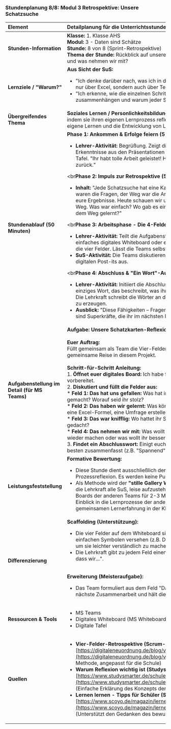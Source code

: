### **Stundenplanung 8/8: Modul 3 Retrospektive: Unsere Schatzsuche**

| **Element** | **Detailplanung für die Unterrichtsstunde** |
| :--- | :--- |
| **Stunden-Information** | **Klasse:** 1. Klasse AHS<br>**Modul:** 3 - Daten sind Schätze<br>**Stunde:** 8 von 8 (Sprint-Retrospektive)<br>**Thema der Stunde:** Rückblick auf unsere Daten-Schatzsuche: Was haben wir gelernt und was nehmen wir mit? |
| **Lernziele / "Warum?"** | **Aus Sicht der SuS:**<br><ul><li>"Ich denke darüber nach, was ich in diesem Projekt persönlich gelernt habe – nicht nur über Excel, sondern auch über Teamarbeit."</li><li>"Ich erkenne, wie die einzelnen Schritte (Frage, Umfrage, Auswertung, Präsentation) zusammenhängen und warum jeder Schritt wichtig war."</li></ul> |
| **Übergreifendes Thema** | **Soziales Lernen / Personlichkeitsbildung:** Die SuS üben metakognitive Fähigkeiten, indem sie ihren eigenen Lernprozess reflektieren. Dies fördert das Verständnis für das eigene Lernen und die Entwicklung von Lernstrategien. |
| **Stundenablauf (50 Minuten)** | **Phase 1: Ankommen & Erfolge feiern (5 Min.)**<br><ul><li>**Lehrer-Aktivität:** Begrüßung. Zeigt die besten Diagramme oder die interessantesten Erkenntnisse aus den Präsentationen der Vorstunde noch einmal an der digitalen Tafel. "Ihr habt tolle Arbeit geleistet! Heute blicken wir auf die gesamte Reise zurück."</li></ul><br**Phase 2: Impuls zur Retrospektive (5 Min.)**<br><ul><li>**Inhalt:** "Jede Schatzsuche hat eine Karte, einen Weg und einen Schatz. Unsere Karte waren die Fragen, der Weg war die Arbeit mit Forms und Excel, und der Schatz sind eure Ergebnisse. Heute schauen wir uns nicht nur den Schatz an, sondern auch den Weg. Was war einfach? Wo gab es eine wackelige Brücke? Und was habt ihr auf dem Weg gelernt?"</li></ul><br**Phase 3: Arbeitsphase - Die 4-Felder-Retrospektive (25 Min.)**<br><ul><li>**Lehrer-Aktivität:** Teilt die Aufgabenstellung in MS Teams. Jedes Team erhält ein einfaches digitales Whiteboard oder eine PowerPoint-Folie mit vier Feldern. Erklärt die vier Felder. Lässt die Teams selbstständig arbeiten.</li><li>**SuS-Aktivität:** Die Teams diskutieren die vier Felder und füllen sie gemeinsam mit digitalen Post-its aus.</li></ul><br**Phase 4: Abschluss & "Ein Wort"-Ausblick (15 Min.)**<br><ul><li>**Lehrer-Aktivität:** Initiiert die Abschlussrunde. "Jedes Team nennt jetzt nur ein einziges Wort, das beschreibt, was ihr aus diesem Projekt am meisten mitnehmt." Die Lehrkraft schreibt die Wörter an die digitale Tafel, um ein positives Gesamtbild zu erzeugen.</li><li>**Ausblick:** "Diese Fähigkeiten – Fragen stellen, Daten sammeln und präsentieren – sind Superkräfte, die ihr im nächsten Modul wieder brauchen werdet. Gut gemacht!"</li></ul> |
| **Aufgabenstellung im Detail (für MS Teams)** | **Aufgabe: Unsere Schatzkarten-Reflexion**<br><br>**Euer Auftrag:**<br>Füllt gemeinsam als Team die Vier-Felder-Retrospektive aus. Sprecht über eure gemeinsame Reise in diesem Projekt.<br><br>**Schritt-für-Schritt Anleitung:**<br>1.  **Öffnet euer digitales Board:** Ich habe für euer Team ein Whiteboard mit vier Feldern vorbereitet.<br>2.  **Diskutiert und füllt die Felder aus:**<br>    *   **Feld 1: Das hat uns gefallen:** Was hat in diesem Projekt besonders viel Spaß gemacht? Worauf seid ihr stolz?<br>    *   **Feld 2: Das haben wir gelernt:** Was könnt ihr jetzt, was ihr vorher nicht konntet? (z.B. eine Excel-Formel, eine Umfrage erstellen).<br>    *   **Feld 3: Das war knifflig:** Wo hattet ihr Schwierigkeiten oder habt länger gebraucht als gedacht?<br>    *   **Feld 4: Das nehmen wir mit:** Was wollt ihr bei der nächsten Teamarbeit genauso wieder machen oder was wollt ihr besser machen?<br>3.  **Findet ein Abschlusswort:** Einigt euch auf ein einziges Wort, das euer Projekt am besten zusammenfasst (z.B. "Spannend", "Teamwork", "Erfolgreich"). |
| **Leistungsfeststellung** | **Formative Bewertung:**<br><ul><li>Diese Stunde dient ausschließlich der formativen Bewertung und der Prozessreflexion. Es werden keine Punkte vergeben.</li><li>Als Methode wird der **"stille Gallery Walk"** genutzt. Am Ende der Arbeitsphase bittet die Lehrkraft alle SuS, leise aufzustehen und sich die ausgefüllten Retrospektive-Boards der anderen Teams für 2-3 Minuten anzusehen. Dies ermöglicht einen Einblick in die Lernprozesse der anderen Gruppen und fördert das Gefühl der gemeinsamen Lernerfahrung in der Klasse.</li></ul> |
| **Differenzierung** | **Scaffolding (Unterstützung):**<br><ul><li>Die vier Felder auf dem Whiteboard sind nicht nur beschriftet, sondern auch mit einfachen Symbolen versehen (z.B. Daumen hoch, Glühbirne, Knoten, Schatztruhe), um sie leichter verständlich zu machen.</li><li>Die Lehrkraft gibt zu jedem Feld einen Satzanfang als Beispiel: "Uns hat gefallen, dass wir...".</li></ul><br>**Erweiterung (Meisteraufgabe):**<br><ul><li>Das Team formuliert aus dem Feld "Das nehmen wir mit" eine konkrete Regel für die nächste Zusammenarbeit und hält diese in einem "Team-Vertrag"-Dokument fest.</li></ul> |
| **Ressourcen & Tools** | <ul><li>MS Teams</li><li>Digitales Whiteboard (MS Whiteboard, Miro, Padlet)</li><li>Digitale Tafel</li></ul> |
| **Quellen**| <ul><li>**Vier-Felder-Retrospektive (Scrum-Werkzeuge):** [https://digitaleneuordnung.de/blog/vier-felder-retrospektive/](https://digitaleneuordnung.de/blog/vier-felder-retrospektive/) (Erklärung der Methode, angepasst für die Schule)</li><li>**Warum Reflexion wichtig ist (Studysmarter):** [https://www.studysmarter.de/schule/psychologie/kognitionspsychologie/reflexion/](https://www.studysmarter.de/schule/psychologie/kognitionspsychologie/reflexion/) (Einfache Erklärung des Konzepts der Reflexion)</li><li>**Lernen lernen - Tipps für Schüler (Scoyo):** [https://www.scoyo.de/magazin/lernen-lernen/lerntechniken/lernen-lernen-tipps/](https://www.scoyo.de/magazin/lernen-lernen/lerntechniken/lernen-lernen-tipps/) (Unterstützt den Gedanken des bewussten Lernens)</li></ul> |

